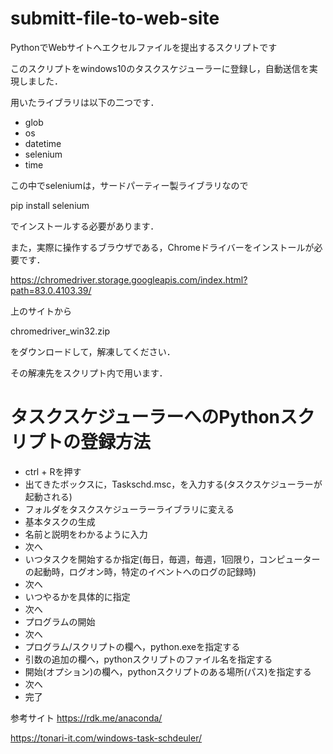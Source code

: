 # submitt-file-to-web-site
PythonでWebサイトへエクセルファイルを提出するスクリプトです

このスクリプトをwindows10のタスクスケジューラーに登録し，自動送信を実現しました．

用いたライブラリは以下の二つです．
- glob
- os
- datetime
- selenium
- time

この中でseleniumは，サードパーティー製ライブラリなので

pip install selenium

でインストールする必要があります．

また，実際に操作するブラウザである，Chromeドライバーをインストールが必要です．

https://chromedriver.storage.googleapis.com/index.html?path=83.0.4103.39/

上のサイトから

chromedriver_win32.zip

をダウンロードして，解凍してください．

その解凍先をスクリプト内で用います．

# タスクスケジューラーへのPythonスクリプトの登録方法
- ctrl + Rを押す
- 出てきたボックスに，Taskschd.msc，を入力する(タスクスケジューラーが起動される)
- フォルダをタスクスケジューラーライブラリに変える
- 基本タスクの生成
- 名前と説明をわかるように入力
- 次へ
- いつタスクを開始するか指定(毎日，毎週，毎週，1回限り，コンピューターの起動時，ログオン時，特定のイベントへのログの記録時)
- 次へ
- いつやるかを具体的に指定
- 次へ
- プログラムの開始
- 次へ
- プログラム/スクリプトの欄へ，python.exeを指定する
- 引数の追加の欄へ，pythonスクリプトのファイル名を指定する
- 開始(オプション)の欄へ，pythonスクリプトのある場所(パス)を指定する
- 次へ
- 完了

参考サイト
https://rdk.me/anaconda/

https://tonari-it.com/windows-task-schdeuler/
